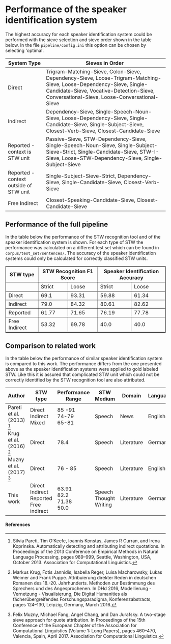 # Performance of the speaker identification system

The highest accuracy for each speaker identification system could be performed with the sieve selection and sieve order shown in the table below. In the file `pipeline/config.ini` this option can be chosen by selecting 'optimal'. 

| System Type                 |  Sieves in Order                                             |
| ----------------------------| ------------------------------------------------------------ |
| Direct                      | Trigram-Matching-Sieve, Colon-Sieve, Dependency-Sieve, Loose-Trigram-Matching-Sieve, Loose-Dependency-Sieve, Single-Candidate-Sieve, Vocative-Detection-Sieve, Conversational-Sieve, Loose-Conversational-Sieve |
| Indirect                    | Dependency-Sieve, Single-Speech-Noun-Sieve, Loose-Dependency-Sieve, Single-Candidate-Sieve, Single-Subject-Sieve, Closest-Verb-Sieve, Closest-Candidate-Sieve |
| Reported - context is STW unit | Passive-Sieve, STW-Dependency-Sieve, Single-Speech-Noun-Sieve, Single-Subject-Sieve-Strict, Single-Candidate-Sieve, STW-I-Sieve, Loose-STW-Dependency-Sieve, Single-Subject-Sieve |
| Reported - context outside of STW unit | Single-Subject-Sieve-Strict, Dependency-Sieve, Single-Candidate-Sieve, Closest-Verb-Sieve
| Free Indirect              | Closest-Speaking-Candidate-Sieve, Closest-Candidate-Sieve    |

## Performance of the full pipeline
In the table below the performance of the STW recognition tool and of the speaker identification system is shown. 
For each type of STW the performance was calculated on a different test set which can be found in `corpus/test_set/sentences/`.
The accuracy of the speaker identification systems could only be calculated for correctly classified STW units.

<table border="1">
  <tr>
    <th scope="col">STW type</th>
    <th scope="col" colspan="2">STW Recognition F1 Score</th>
    <th scope="col" colspan="2">Speaker Identification Accuracy</th>
  </tr>
  <tr>
  <th scope="row">&nbsp;</th>
    <td>Strict</td>
    <td>Loose</td>
    <td>Strict</td>
    <td>Loose</td>
  </tr>
   <tr>
  <tr>
  <td>Direct</td>
    <td>69.1</td>
    <td>93.31</td>
    <td>59.88</td>
    <td>61.34</td>
  </tr>
   <tr>
  <td>Indirect</td>
    <td>79.0</td>
    <td>84.32</td>
    <td>80.61</td>
    <td>82.62</td>
  </tr>
   <tr>
  <td>Reported</td>
    <td>61.77</td>
    <td>71.65</td>
    <td>76.19</td>
    <td>77.78</td>
  </tr>
   <tr>
  <td>Free Indirect</td>
    <td>53.32</td>
    <td>69.78</td>
    <td>40.0</td>
    <td>40.0</td>
  </tr>
</table>



## Comparison to related work 

In the table below the performance of similar speaker identification system is compared to this work. The performance differs from the one presented above as the speaker identification systems were applied to gold labeled STW. Like this it is assured that complicated STW unit which could not be correctly identified by the STW recognition tool are also attributed. 

| Author                    | STW type    | Performance Range | STW Medium    | Domain     | Language    |
| ------------------------- | ------------| ----------------- | ------------- | ---------- | ----------- |
| Pareti et al. (2013) [^1] | Direct<br>Indirect<br>Mixed | 85 -91<br>74-79<br>65-81 | Speech | News | English |
| Krug et al. (2016) [^2]   | Direct      | 78.4              | Speech        | Literature | German      |
| Muzny et al. (2017) [^3]  | Direct      | 76 - 85           | Speech        | Literature | English     |
| This work                 | Direct<br>Indirect<br>Reported<br>Free indirect | 63.91<br>82.2<br>71.38<br>50.0 | Speech<br>Thought<br>Writing | Literature | German | 

#### References
[^1]: Silvia Pareti, Tim O’Keefe, Ioannis Konstas, James R Curran, and Irena Koprinska. Automatically detecting and attributing indirect quotations. In Proceedings of the 2013 Conference on Empirical Methods in Natural Language Processing, pages 989–999, Seattle, Washington, USA, October 2013. Association for Computational Linguistics. 
[^2]: Markus Krug, Fotis Jannidis, Isabella Reger, Luisa Macharowsky, Lukas Weimer and Frank Puppe. Attribuierung direkter Reden in deutschen Romanen des 18.-20. Jahrhunderts. Methoden zur Bestimmung des Sprechers und des Angesprochenen. In DHd 2016, Modellierung - Vernetzung - Visualisierung, Die Digital Humanities als fächerübergreifendes Forschungsparadigma, Konferenzabstracts, pages 124–130, Leipzig, Germany, March 2016. 
[^3]: Felix Muzny, Michael Fang, Angel Chang, and Dan Jurafsky. A two-stage sieve approach for quote attribution. In Proceedings of the 15th Conference of the European Chapter of the Association for Computational Linguistics (Volume 1: Long Papers), pages 460–470, Valencia, Spain, April 2017. Association for Computational Linguistics. 
